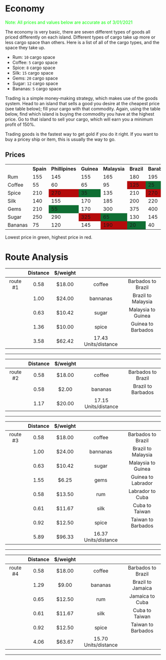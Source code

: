 # Economy

<p style="color:#00FF00;">Note: All prices and values below are accurate as of 3/01/2021</p>

The economy is very basic, there are seven different types of goods all priced differently on each island. Different types of cargo take up more or less cargo space than others. Here is a list of all of the cargo types, and the space they take up.

- Rum: `10` cargo space
- Coffee: `5` cargo space
- Spice: `8` cargo space
- Silk: `15` cargo space
- Gems: `20` cargo space
- Sugar: `12` cargo space
- Bananas: `5` cargo space

Trading is a simple money-making strategy, which makes use of the goods system. Head to an island that sells a good you desire at the cheapest price (see table below); fill your cargo with that commodity. Again, using the table below, find which island is buying the commodity you have at the highest price. Go to that island to sell your cargo, which will earn you a minimum profit of 150%.

Trading goods is the fastest way to get gold if you do it right. If you want to buy a pricey ship or item, this is usually the way to go.

## Prices

<table class="cargo-table">
    <tbody>
        <tr>
            <th></th>
            <th>Spain </th>
            <th>Phillipines </th>
            <th>Guinea </th>
            <th>Malaysia </th>
            <th>Brazil </th>
            <th>Barabados </th>
            <th>Taiwan </th>
            <th>Cuba </th>
            <th>Labrador </th>
            <th>Jamaica </th>
        </tr>
        <tr>
            <td>Rum</td>
            <td>155</td><!-- Spain -->
            <td>145</td><!-- Philippines -->
            <td>155</td><!-- Guinea -->
            <td>165</td><!-- Malaysia -->
            <td>180</td><!-- Brazil -->
            <td>195</td><!-- Barbados -->
            <td>210</td><!-- Taiwan -->
            <td style="background:#b50b0b;">270</td><!-- Cuba -->
            <td style="background:#0f6e33;">70</td><!-- Labrador -->
            <td>170</td><!-- Jamaica -->
        </tr>
        <tr>
            <td>Coffee</td>
            <td>55</td><!-- Spain -->
            <td>60</td><!-- Philippines -->
            <td>65</td><!-- Guinea -->
            <td>95</td><!-- Malaysia -->
            <td style="background:#b50b0b;">125</td><!-- Brazil -->
            <td style="background:#0f6e33;">25</td><!-- Barbados -->
            <td>35</td><!-- Taiwan -->
            <td>40</td><!-- Cuba -->
            <td>45</td><!-- Labrador -->
            <td>55</td><!-- Jamaica -->
        </tr>
        <tr>
            <td>Spice</td>
            <td>210</td><!-- Spain -->
            <td style="background:#b50b0b;">270</td><!-- Philippines -->
            <td style="background:#0f6e33;">35</td><!-- Guinea -->
            <td>135</td><!-- Malaysia -->
            <td>210</td><!-- Brazil -->
            <td style="background:#b50b0b;">270</td><!-- Barbados -->
            <td style="background:#0f6e33;">35</td><!-- Taiwan -->
            <td>90</td><!-- Cuba -->
            <td>120</td><!-- Labrador -->
            <td>130</td><!-- Jamaica -->
        </tr>
        <tr>
            <td>Silk</td>
            <td>140</td><!-- Spain -->
            <td>155</td><!-- Philippines -->
            <td>170</td><!-- Guinea -->
            <td>185</td><!-- Malaysia -->
            <td>200</td><!-- Brazil -->
            <td>220</td><!-- Barbados -->
            <td style="background:#b50b0b;">375</td><!-- Taiwan -->
            <td style="background:#0f6e33;">70</td><!-- Cuba -->
            <td>110</td><!-- Labrador -->
            <td>170</td><!-- Jamaica -->
        </tr>
        <tr>
            <td>Gems</td>
            <td>210</td><!-- Spain -->
            <td style="background:#0f6e33;">55</td><!-- Philippines -->
            <td>170</td><!-- Guinea -->
            <td>300</td><!-- Malaysia -->
            <td>375</td><!-- Brazil -->
            <td>400</td><!-- Barbados -->
            <td>475</td><!-- Taiwan -->
            <td>525</td><!-- Cuba -->
            <td style="background:#b50b0b;">625</td><!-- Labrador -->
            <td>375</td><!-- Jamaica -->
        </tr>
        <tr>
            <td>Sugar</td>
            <td>250</td><!-- Spain -->
            <td>290</td><!-- Philippines -->
            <td style="background:#b50b0b;">325</td><!-- Guinea -->
            <td style="background:#0f6e33;">65</td><!-- Malaysia -->
            <td>130</td><!-- Brazil -->
            <td>145</td><!-- Barbados -->
            <td>180</td><!-- Taiwan -->
            <td>190</td><!-- Cuba -->
            <td>215</td><!-- Labrador -->
            <td>210</td><!-- Jamaica -->
        </tr>
        <tr>
            <td>Bananas</td>
            <td>75</td><!-- Spain -->
            <td>120</td><!-- Philippines -->
            <td>145</td><!-- Guinea -->
            <td style="background:#b50b0b;">190</td><!-- Malaysia -->
            <td style="background:#0f6e33;">20</td><!-- Brazil -->
            <td>40</td><!-- Barbados -->
            <td>45</td><!-- Taiwan -->
            <td>60</td><!-- Cuba -->
            <td>75</td><!-- Labrador -->
            <td>110</td><!-- Jamaica -->
        </tr>
    </tbody>
</table>

<p>Lowest price in green, highest price in red.</p>

# Route Analysis
||Distance|$/weight|||
|:-----:|:-----:|:-----:|:-----:|:-----:|
|route #1|0.58|$18.00|coffee|Barbados to Brazil|
||1.00|$24.00|bannanas|Brazil to Malaysia|
||0.63|$10.42|sugar|Malaysia to Guinea|
||1.36|$10.00|spice|Guinea to Barbados|
||3.58|$62.42|17.43 Units/distance||
---
||Distance|$/weight|||
|:-----:|:-----:|:-----:|:-----:|:-----:|
|route #2|0.58|$18.00|coffee|Barbados to Brazil|
||0.58|$2.00|bananas|Brazil to Barbados|
||1.17|$20.00|17.15 Units/distance||
---
||Distance|$/weight|||
|:-----:|:-----:|:-----:|:-----:|:-----:|
|route #3|0.58|$18.00|coffee|Barbados to Brazil|
||1.00|$24.00|bannanas|Brazil to Malaysia|
||0.63|$10.42|sugar|Malaysia to Guinea|
||1.55|$6.25|gems|Guinea to Labrador|
||0.58|$13.50|rum|Labrador to Cuba|
||0.61|$11.67|silk|Cuba to Taiwan|
||0.92|$12.50|spice|Taiwan to Barbados|
||5.89|$96.33|16.37 Units/distance||
---
||Distance|$/weight|||
|:-----:|:-----:|:-----:|:-----:|:-----:|
|route #4|0.58|$18.00|coffee|Barbados to Brazil|
||1.29|$9.00|bananas|Brazil to Jamaica|
||0.65|$12.50|rum|Jamaica to Cuba|
||0.61|$11.67|silk|Cuba to Taiwan|
||0.92|$12.50|spice|Taiwan to Barbados|
||4.06|$63.67|15.70 Units/distance||
---
